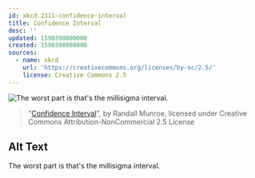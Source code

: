 ```yaml
---
id: xkcd.2311-confidence-interval
title: Confidence Interval
desc: ''
updated: 1590390000000
created: 1590390000000
sources:
  - name: xkcd
    url: 'https://creativecommons.org/licenses/by-nc/2.5/'
    license: Creative Commons 2.5
---
```

![The worst part is that's the millisigma interval.](https://imgs.xkcd.com/comics/confidence_interval.png)
> "[Confidence Interval](https://xkcd.com/2311/)", by Randall Munroe, licensed under Creative Commons Attribution-NonCommercial 2.5 License

## Alt Text
The worst part is that's the millisigma interval.
